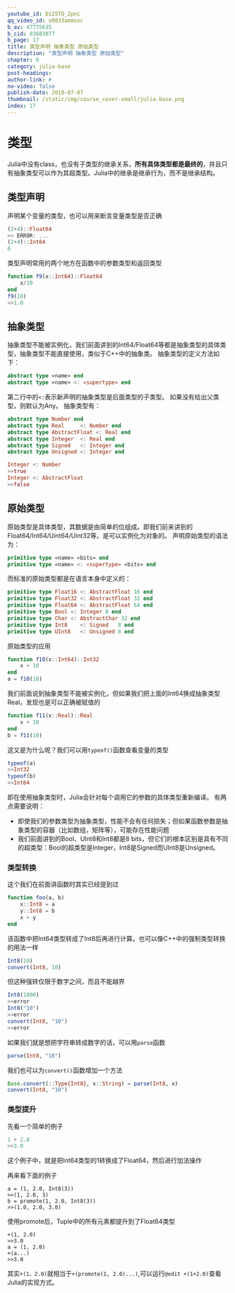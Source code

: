 ```yaml
---
youtube_id: D125TQ_Zpnc
qq_video_id: v0833ammsoc
b_av: 47775635
b_cid: 83683077
b_page: 17
title: 类型声明 抽象类型 原始类型
description: "类型声明 抽象类型 原始类型"
chapter: 6
category: julia-base
post-headings:
author-link: #
no-video: false
publish-date: 2019-07-07
thumbnail: /static/img/course_cover-small/julia-base.png
index: 17
---
```


# 类型
Julia中没有class，也没有子类型的继承关系，**所有具体类型都是最终的**，并且只有抽象类型可以作为其超类型。Julia中的继承是继承行为，而不是继承结构。



## 类型声明

声明某个变量的类型，也可以用来断言变量类型是否正确
```Julia
(2+4)::Float64
>> ERROR: ...
(2+4)::Int64
6
```
类型声明常用的两个地方在函数中的参数类型和返回类型
```Julia
function f9(x::Int64)::Float64
    x/10
end
f9(10)
>>1.0
```




## 抽象类型

 抽象类型不能被实例化，我们前面讲到的Int64/Float64等都是抽象类型的具体类型，抽象类型不能直接使用，类似于C++中的抽象类。
 抽象类型的定义方法如下：
 ```Julia
 abstract type «name» end
 abstract type «name» <: «supertype» end
 ```
第二行中的`<:`表示新声明的抽象类型是后面类型的子类型。
如果没有给出父类型，则默认为Any。
抽象类型有：
```Julia
abstract type Number end
abstract type Real     <: Number end
abstract type AbstractFloat <: Real end
abstract type Integer  <: Real end
abstract type Signed   <: Integer end
abstract type Unsigned <: Integer end
```

```Julia
Integer <: Number
>>true
Integer <: AbstractFloat
>>false
```





## 原始类型

原始类型是具体类型，其数据是由简单的位组成。即我们前来讲到的Float64/Int64/Uint64/Uint32等。是可以实例化为对象的。
声明原始类型的语法为：
```Julia
primitive type «name» «bits» end
primitive type «name» <: «supertype» «bits» end
```
而标准的原始类型都是在语言本身中定义的：
```Julia
primitive type Float16 <: AbstractFloat 16 end
primitive type Float32 <: AbstractFloat 32 end
primitive type Float64 <: AbstractFloat 64 end
primitive type Bool <: Integer 8 end
primitive type Char <: AbstractChar 32 end
primitive type Int8    <: Signed   8 end
primitive type UInt8   <: Unsigned 8 end
```

原始类型的应用
```Julia
function f10(x::Int64)::Int32
    x + 10
end
a = f10(10)
```
我们前面说到抽象类型不能被实例化，但如果我们把上面的Int64换成抽象类型Real，发现也是可以正确被赋值的
```Julia
function f11(x::Real)::Real
    x + 10
end
b = f11(10)
```
这又是为什么呢？我们可以用`typeof()`函数查看变量的类型
```Julia
typeof(a)
>>Int32
typeof(b)
>>Int64
```
即在使用抽象类型时，Julia会针对每个调用它的参数的具体类型重新编译。
有两点需要说明：
 - 即使我们的参数类型为抽象类型，性能不会有任何损失；但如果函数参数是抽象类型的容器（比如数组，矩阵等），可能存在性能问题
 - 我们前面讲到的Bool、UInt8和Int8都是8 bits，但它们的根本区别是具有不同的超类型：Bool的超类型是Integer，Int8是Signed而UInt8是Unsigned。


### 类型转换

这个我们在前面讲函数时其实已经提到过
```Julia
function foo(a, b)
    x::Int8 = a
    y::Int8 = b
    x + y
end
```
该函数中把Int64类型转成了Int8后再进行计算。也可以像C++中的强制类型转换的用法一样
```Julia
Int8(10)
convert(Int8, 10)
```
但这种强转仅限于数字之间，而且不能越界
```Julia
Int8(1000)
>>error
Int8("10")
>>error
convert(Int8, "10")
>>error
```
如果我们就是想把字符串转成数字的话，可以用`parse`函数
```Julia
parse(Int8, "10")
```
我们也可以为`convert()`函数增加一个方法
```Julia
Base.convert(::Type{Int8}, x::String) = parse(Int8, x)
convert(Int8, "10")
```

### 类型提升

先看一个简单的例子
```julia
1 + 2.0
>>3.0
```
这个例子中，就是把Int64类型的1转换成了Float64，然后进行加法操作

再来看下面的例子
```
a = (1, 2.0, Int8(3))
>>(1, 2.0, 3)
b = promote(1, 2.0, Int8(3))
>>(1.0, 2.0, 3.0)
```
使用promote后，Tuple中的所有元素都提升到了Float64类型

```
+(1, 2.0)
>>3.0
a = (1, 2.0)
+(a...)
>>3.0
```
其实`+(1，2.0)`就相当于`+(promote(1, 2.0)...)`,可以运行`@edit +(1+2.0)`查看Julia的实现方式。






